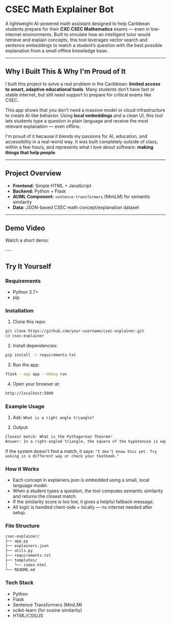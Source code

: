 # CSEC Math Explainer Bot

A lightweight AI-powered math assistant designed to help Caribbean students prepare for their **CXC CSEC Mathematics** exams — even in low-internet environments. Built to simulate how an intelligent tutor would retrieve and explain concepts, this tool leverages vector search and sentence embeddings to match a student’s question with the best possible explanation from a small offline knowledge base.

---

## Why I Built This & Why I'm Proud of It

I built this project to solve a real problem in the Caribbean: **limited access to smart, adaptive educational tools**. Many students don’t have fast or stable internet, but still need support to prepare for critical exams like CSEC.

This app shows that you don't need a massive model or cloud infrastructure to create AI-like behavior. Using **local embeddings** and a clean UI, this tool lets students type a question in plain language and receive the most relevant explanation — even offline.

I'm proud of it because it blends my passions for AI, education, and accessibility in a real-world way. It was built completely outside of class, within a few hours, and represents what I love about software: **making things that help people**.

---

## Project Overview

- **Frontend:** Simple HTML + JavaScript
- **Backend:** Python + Flask
- **AI/ML Component:** `sentence-transformers` (MiniLM) for semantic similarity
- **Data:** JSON-based CSEC math concept/explanation dataset

---

## Demo Video

Watch a short demo:  
<link here>
---

## Try It Yourself

### Requirements

- Python 3.7+
- pip

### Installation

1. Clone this repo:

```bash
git clone https://github.com/your-username/csec-explainer.git
cd csec-explainer
```

2. Install dependencies:
```bash
pip install -r requirements.txt
```

3. Run the app:
```bash
flask --app app --debug run
```

4. Open your browser at:
```bash
http://localhost:5000
```

### Example Usage

1. Ask:
`What is a right angle triangle?`

2. Output:
```bash
Closest match: What is the Pythagorean Theorem?
Answer: In a right-angled triangle, the square of the hypotenuse is equal to the sum of the squares of the other two sides.
```

If the system doesn't find a match, it says:
`"I don’t know this yet. Try asking in a different way or check your textbook."`

### How it Works

- Each concept in explainers.json is embedded using a small, local language model.
- When a student types a question, the tool computes semantic similarity and returns the closest match.
- If the similarity score is too low, it gives a helpful fallback message.
- All logic is handled client-side + locally — no internet needed after setup.

### File Structure
```bash
csec-explainer/
├── app.py
├── explainers.json
├── utils.py
├── requirements.txt
├── templates/
│   └── index.html
└── README.md
```

### Tech Stack

- Python
- Flask
- Sentence Transformers (MiniLM)
- scikit-learn (for cosine similarity)
- HTML/CSS/JS